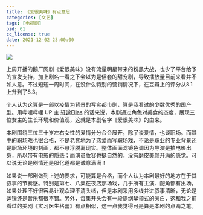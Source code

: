 ```yaml
---
title: 《爱很美味》有点意思
categories: [文艺]
tags: [电视剧]
pid: 61
cc_license: true
date: 2021-12-02 23:00:00
---
```


![](https://web-1256060851.file.myqcloud.com/post/2021/61-aihenmeiwei.jpg#550x)

上周开播的鹅厂网剧《爱很美味》没有流量明星带来的粉黑大战，也少了平台给予的宣发支持，加上剧名一看之下会以为是俗套的甜宠剧，导致播放量目前来看并不如人意。不过短短一周时间，在没什么特别的营销情况下，在豆瓣上的评分从8.1上升到了8.3。
<!-- more -->

个人认为这算是一部以疫情为背景的写实都市剧，算是我看过的少数优秀的国产剧。用哔哩哔哩 UP 主 [轩邈Elias](https://www.bilibili.com/video/BV1944y1h7Qu) 的话来说，本剧通过角色对美食的态度，展现三位女主的生长环境和价值观，这就是本剧名字《爱很美味》的由来。

本剧围绕三位三十岁左右女性的爱情分分合合展开，除了谈爱情，也谈职场。而其中的职场戏也很合格，不是老套地为了恋爱而写职场戏，不论是职业的专业背景还是职场环境的刻画，都不悬浮脱离现实。整体画面滤镜色调因为导演是拍电影出身，所以带有电影的质感；而演员妆容也挺自然的，没有磨皮美颜开满的感觉。可以说无论是剧情还是服化道都是诚意满满！

如果说一部剧做到上述的要求，可能算是合格，而个人认为本剧最好的地方在于其叙事的节奏感。特别是第七、八集在夜店那场戏，几乎所有主演、配角都有出场，如果处理不好很容易让观众理不清头绪，但是本剧采用多线并进叙事清晰，无论是运镜还是音乐都很不错。另外，每集开头会有一段提纲挈领式的旁白，这和我之前看过的美剧《实习医生格蕾》有点相似，这一点我觉得可是算是本剧的点睛之笔。
